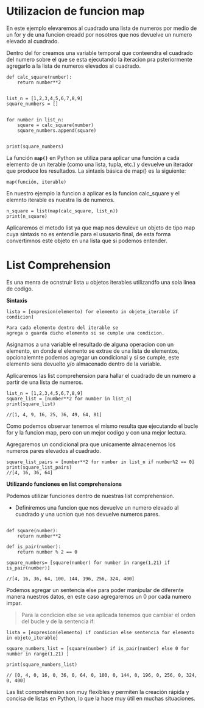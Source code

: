 # Utilizacion de funcion map

En este ejemplo elevaremos al cuadrado una lista de numeros por medio de un for y de una funcion creadd por nosotros que nos devuelve un numero elevado al cuadrado.

Dentro del for creamos una variable temporal que conteendra el cuadrado del numero sobre el que se esta ejecutando la iteracion pra psteriormente agregarlo a la lista de numeros elevados al cuadrado.

```
def calc_square(number):
    return number**2


list_n = [1,2,3,4,5,6,7,8,9]
square_numbers = []


for number in list_n:
    square = calc_square(number)
    square_numbers.append(square)


print(square_numbers)
```

La función **`map()`** en Python se utiliza para aplicar una función a cada elemento de un iterable (como una lista, tupla, etc.) y devuelve un iterador que produce los resultados. La sintaxis básica de map() es la siguiente:

`map(función, iterable)`

En nuestro ejemplo la funcion a aplicar es la funcion calc_square y el elemnto iterable es nuestra lis de numeros.

```
n_square = list(map(calc_square, list_n))
print(n_square)
```
Aplicaremos el metodo list ya que map nos devuleve un objeto de tipo map cuya sintaxis no es entendile para el ususario final, de esta forma convertimnos este objeto en una lista que si podemos entender.

# List Comprehension

Es una menra de ocnstruir lista u objetos iterables utilizandfo una sola linea de codigo.

**Sintaxis**

```
lista = [expresion(elemento) for elemento in objeto_iterable if condicion]

Para cada elemento dentro del iterable se 
agrega o guarda dicho elemento si se cumple una condicion.

```

Asignamos a una variable el resultado de alguna operacion con un elemento, en donde el elemento se extrae de una lista de elementos, opcionalemnte podemos agregar un condicional y si se cumple, este elemento sera devuelto y/o almacenado dentro de la variable.

Aplicaremos las list comprehension para hallar el cuadrado de un numero a partir de una lista de numeros.

```
list_n = [1,2,3,4,5,6,7,8,9]
square_list = [number**2 for number in list_n]
print(square_list)

//[1, 4, 9, 16, 25, 36, 49, 64, 81]
```

Como podemos observar tenemos el mismo resulta que ejecutando  el bucle for y la funcion map, pero con un mejor codigo y con una mejor lectura.

Agregaremos un condicional pra que unicamente almacenemos los numeros pares elevados al cuadrado.

```
square_list_pairs = [number**2 for number in list_n if number%2 == 0]
print(square_list_pairs)
//[4, 16, 36, 64]
```

**Utilizando funciones en list comprehensions**

Podemos utilizar funciones dentro de nuestras list comprehension.
- Definiremos una funcion que nos devuelve un numero elevado al cuadrado y una ucnion que nos devuelve numeros pares.

```

def square(number):
    return number**2

def is_pair(number):
    return number % 2 == 0

square_numbers= [square(number) for number in range(1,21) if is_pair(number)]

//[4, 16, 36, 64, 100, 144, 196, 256, 324, 400]

```

Podemos agregar un sentencia else para poder manipular de diferente manera nuestros datos, en este caso agregaremos un 0 por cada numero impar.

> Para la condicion else se vea aplicada tenemos que cambiar el orden del bucle y de la sentencia if:

`lista = [expresion(elemento) if condicion else sentencia for elemento in objeto_iterable]`

```
square_numbers_list = [square(number) if is_pair(number) else 0 for number in range(1,21) ]

print(square_numbers_list)

// [0, 4, 0, 16, 0, 36, 0, 64, 0, 100, 0, 144, 0, 196, 0, 256, 0, 324, 0, 400]
```


Las list comprehension son muy flexibles y permiten la creación rápida y concisa de listas en Python, lo que la hace muy útil en muchas situaciones.